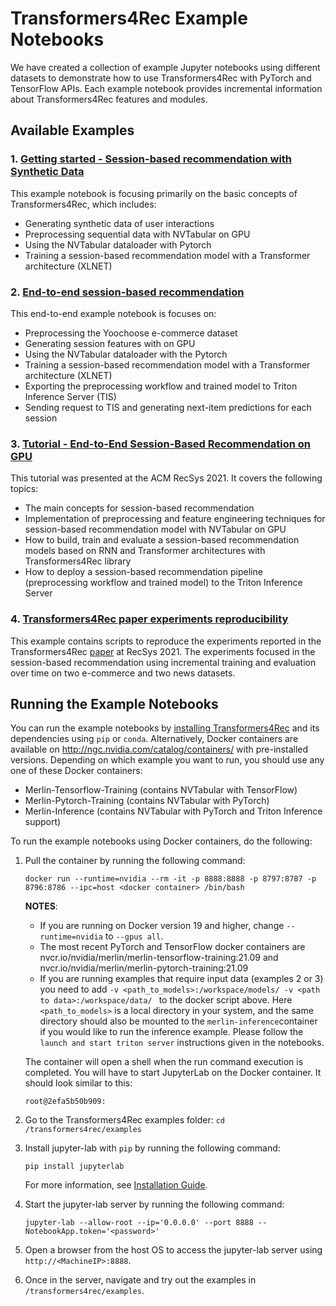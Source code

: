 # Transformers4Rec Example Notebooks

We have created a collection of example Jupyter notebooks using different datasets to demonstrate how to use Transformers4Rec with PyTorch and TensorFlow APIs. Each example notebook provides incremental information about Transformers4Rec features and modules.

## Available Examples

### 1. [Getting started - Session-based recommendation with Synthetic Data](https://github.com/NVIDIA-Merlin/Transformers4Rec/tree/main/examples/getting-started-session-based/)

This example notebook is focusing primarily on the basic concepts of Transformers4Rec, which includes:
- Generating synthetic data of user interactions
- Preprocessing sequential data with NVTabular on GPU
- Using the NVTabular dataloader with Pytorch
- Training a session-based recommendation model with a Transformer architecture (XLNET)

### 2. [End-to-end session-based recommendation](https://github.com/NVIDIA-Merlin/Transformers4Rec/tree/main/examples/end-to-end-session-based/)

This end-to-end example notebook is focuses on:
- Preprocessing the Yoochoose e-commerce dataset
- Generating session features with on GPU
- Using the NVTabular dataloader with the Pytorch
- Training a session-based recommendation model with a Transformer architecture (XLNET)
- Exporting the preprocessing workflow and trained model to Triton Inference Server (TIS)
- Sending request to TIS and generating next-item predictions for each session


### 3. [Tutorial - End-to-End Session-Based Recommendation on GPU](https://github.com/NVIDIA-Merlin/Transformers4Rec/tree/main/examples/tutorial)

This tutorial was presented at the ACM RecSys 2021. It covers the following topics:

- The main concepts for session-based recommendation
- Implementation of preprocessing and feature engineering techniques for session-based recommendation model with NVTabular on GPU
- How to build, train and evaluate a session-based recommendation models based on RNN and Transformer architectures with Transformers4Rec library
- How to deploy a session-based recommendation pipeline (preprocessing workflow and trained model) to the Triton Inference Server

### 4. [Transformers4Rec paper experiments reproducibility](https://github.com/NVIDIA-Merlin/Transformers4Rec/tree/main/examples/t4rec_paper_experiments)

This example contains scripts to reproduce the experiments reported in the Transformers4Rec [paper](https://dl.acm.org/doi/10.1145/3460231.3474255) at RecSys 2021. The experiments focused in the session-based recommendation using incremental training and evaluation over time on two e-commerce and two news datasets.


## Running the Example Notebooks

You can run the example notebooks by [installing Transformers4Rec](https://github.com/NVIDIA-Merlin/Transformers4Rec) and its dependencies using `pip` or `conda`. Alternatively, Docker containers are available on http://ngc.nvidia.com/catalog/containers/ with pre-installed versions. Depending on which example you want to run, you should use any one of these Docker containers:
- Merlin-Tensorflow-Training (contains NVTabular with TensorFlow)
- Merlin-Pytorch-Training (contains NVTabular with PyTorch)
- Merlin-Inference (contains NVTabular with PyTorch and Triton Inference support)

To run the example notebooks using Docker containers, do the following:

1. Pull the container by running the following command:
   ```
   docker run --runtime=nvidia --rm -it -p 8888:8888 -p 8797:8787 -p 8796:8786 --ipc=host <docker container> /bin/bash
   ```

   **NOTES**: 
   
   - If you are running on Docker version 19 and higher, change ```--runtime=nvidia``` to ```--gpus all```.
   - The most recent PyTorch and TensorFlow docker containers are nvcr.io/nvidia/merlin/merlin-tensorflow-training:21.09 and nvcr.io/nvidia/merlin/merlin-pytorch-training:21.09
   - If you are running examples that require input data (examples 2 or 3) you need to add `-v <path_to_models>:/workspace/models/ -v <path to data>:/workspace/data/ ` to the docker script above. Here `<path_to_models>` is a local directory in your system, and the same directory should also be mounted to the `merlin-inference`container if you would like to run the inference example. Please follow the `launch and start triton server` instructions given in the notebooks. 

   The container will open a shell when the run command execution is completed. You will have to start JupyterLab on the Docker container. It should look similar to this:
   ```
   root@2efa5b50b909:
   ```

2. Go to the Transformers4Rec examples folder: `cd /transformers4rec/examples`

3. Install jupyter-lab with `pip` by running the following command:
   ```
   pip install jupyterlab
   ```
   
   For more information, see [Installation Guide](https://jupyterlab.readthedocs.io/en/stable/getting_started/installation.html). 
   
4. Start the jupyter-lab server by running the following command:
   ```
   jupyter-lab --allow-root --ip='0.0.0.0' --port 8888 --NotebookApp.token='<password>'
   ```

5. Open a browser from the host OS to access the jupyter-lab server using `http://<MachineIP>:8888`.

6. Once in the server, navigate and try out the examples in `/transformers4rec/examples`.
